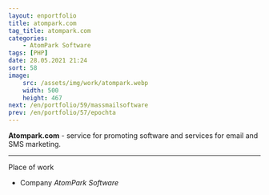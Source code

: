 ```yaml
---
layout: enportfolio
title: atompark.com
tag_title: atompark.com
categories:
    - AtomPark Software
tags: [PHP]
date: 28.05.2021 21:24
sort: 58
image: 
    src: /assets/img/work/atompark.webp 
    width: 500
    height: 467
next: /en/portfolio/59/massmailsoftware
prev: /en/portfolio/57/epochta
---
```


**Atompark.com** - service for promoting software and services for email and SMS marketing.

---

Place of work

* Company _AtomPark Software_
